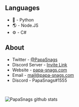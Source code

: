 ## Languages
* 🐍 - Python
* 🌎 - Node.JS
* ⚙️ - C#

## About
* Twitter - [@PapaSnags](https://twitter.com/PapaSnags)
* Discord Server - [Invite Link](https://discord.com/invite/w7B5nKB)
* Website - [papa-snags.com](https://papa-snags.com/)
* Email - mail@papa-snags.com
* Discord - PapaSnags#1555

<br>

![PapaSnags github stats](https://github-readme-stats.vercel.app/api?username=PapaSnags&show_icons=true&theme=radical&include_all_commits=true&count_private=true)
